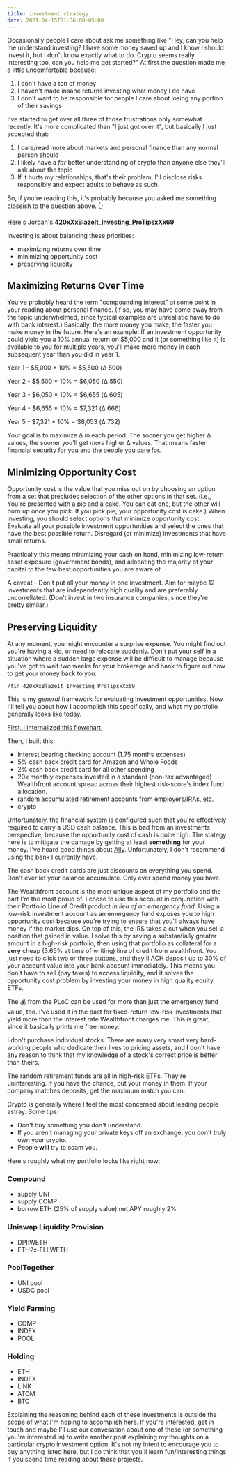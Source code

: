 ```yaml
---
title: investment strategy
date: 2021-04-15T01:36:00-05:00
---
```


Occasionally people I care about ask me something like "Hey, can you help me understand investing? I have some money saved up and I know I should invest it, but I don't know exactly what to do. Crypto seems really interesting too, can you help me get started?" At first the question made me a little uncomfortable because:
1. I don't have a ton of money
1. I haven't made insane returns investing what money I do have
1. I don't want to be responsible for people I care about losing any portion of their savings

I've started to get over all three of those frustrations only somewhat recently. It's more complicated than "I just got over it", but basically I just accepted that:

1. I care/read more about markets and personal finance than any normal person should
1. I likely have a *far* better understanding of crypto than anyone else they'll ask about the topic
1. If it hurts my relationships, that's their problem. I'll disclose risks responsibly and expect adults to behave as such.

So, if you're reading this, it's probably because you asked me something closeish to the question above. 👆

Here's Jordan's **420xXxBlazeIt_Investing_ProTipsxXx69**

Investing is about balancing these priorities:
- maximizing returns over time
- minimizing opportunity cost
- preserving liquidity

## Maximizing Returns Over Time

You've probably heard the term "compounding interest" at some point in your reading about personal finance. (If so, you may have come away from the topic underwhelmed, since typical examples are unrealistic have to do with bank interest.) Basically, the more money you make, the faster you make money in the future. Here's an example: If an investment opportunity could yield you a 10% annual return on $5,000 and it (or something like it) is available to you for multiple years, you'll make more money in each subsequent year than you did in year 1. 

Year 1 - $5,000 * 10% = $5,500 (Δ 500)

Year 2 - $5,500 * 10% = $6,050 (Δ 550)

Year 3 - $6,050 * 10% = $6,655 (Δ 605)

Year 4 - $6,655 * 10% = $7,321 (Δ 666)

Year 5 - $7,321 * 10% = $8,053 (Δ 732)

Your goal is to maximize Δ in each period. The sooner you get higher Δ values, the sooner you'll get *more* higher Δ values. That means faster financial security for you and the people you care for. 

## Minimizing Opportunity Cost

Opportunity cost is the value that you miss out on by choosing an option from a set that precludes selection of the other options in that set. (i.e., You're presented with a pie and a cake. You can eat one, but the other will burn up once you pick. If you pick pie, your opportunity cost is cake.) When investing, you should select options that minimize opportunity cost. Evaluate all your possible investment opportunities and select the ones that have the best possible return. Disregard (or minimize) investments that have small returns.

Practically this means minimizing your cash on hand, minimizing low-return asset exposure (government bonds), and allocating the majority of your capital to the few best opportunities you are aware of.

A caveat - Don't put all your money in one investment. Aim for maybe 12 investments that are independently high quality and are preferably uncorrellated. (Don't invest in two insurance companies, since they're pretty similar.)

## Preserving Liquidity

At any moment, you might encounter a surprise expense. You might find out you're having a kid, or need to relocate suddenly. Don't put your self in a situation where a sudden large expense will be difficult to manage because you've got to wait two weeks for your brokerage and bank to figure out how to get your money back to you.

`/fin 420xXxBlazeIt_Investing_ProTipsxXx69`

This is my *general* framework for evaluating investment opportunities. Now I'll tell you about how I accomplish this specifically, and what my portfolio generally looks like today. 

[First, I internalized this flowchart.](https://i.imgur.com/qaXYcwz.jpg)

Then, I built this:
- Interest bearing checking account (1.75 months expenses)
- 5% cash back credit card for Amazon and Whole Foods
- 2% cash back credit card for all other spending
- 20x monthly expenses invested in a standard (non-tax advantaged) Wealthfront account spread across their highest risk-score's index fund allocation.
- random accumulated retirement accounts from employers/IRAs, etc.
- crypto

Unfortunately, the financial system is configured such that you're effectively required to carry a USD cash balance. This is bad from an investments perspective, because the opportunity cost of cash is quite high. The stategy here is to mitigate the damage by getting at least **something** for your money. I've heard good things about [Ally](https://www.ally.com/bank/view-rates/). Unfortunately, I don't recommend using the bank I currently have.

The cash back credit cards are just discounts on everything you spend. Don't ever let your balance accumulate. Only ever spend money you have.

The Wealthfront account is the most unique aspect of my portfolio and the part I'm the most proud of. I chose to use this account in conjunction with their Portfolio Line of Credit product *in lieu of an emergency fund*. Using a low-risk investment account as an emergency fund exposes you to high opportunity cost because you're trying to ensure that you'll always have money if the market dips. On top of this, the IRS takes a cut when you sell a position that gained in value. I solve this by saving a substantially greater amount in a high-risk portfolio, then using that portfolio as collateral for a **very** cheap (3.65% at time of writing) line of credit from wealthfront. You just need to click two or three buttons, and they'll ACH deposit up to 30% of your account value into your bank account immediately. This means you don't have to sell (pay taxes) to access liquidity, and it solves the opportunity cost problem by investing your money in high quality equity ETFs. 

The 💰 from the PLoC can be used for more than just the emergency fund value, too. I've used it in the past for fixed-return low-risk investments that yield more than the interest rate Wealthfront charges me. This is great, since it basically prints me free money.

I don't purchase individual stocks. There are many very smart very hard-working people who dedicate their lives to pricing assets, and I don't have any reason to think that my knowledge of a stock's correct price is better than theirs. 

The random retirement funds are all in high-risk ETFs. They're uninteresting. If you have the chance, put your money in them. If your company matches deposits, get the maximum match you can.

Crypto is generally where I feel the most concerned about leading people astray. Some tips:
- Don't buy something you don't understand.
- If you aren't managing your private keys off an exchange, you don't truly own your crypto.
- People **will** try to scam you. 

Here's roughly what my portfolio looks like right now:
### Compound
- supply UNI
- supply COMP
- borrow ETH (25% of supply value)
net APY roughly 2%

### Uniswap Liquidity Provision
- DPI:WETH
- ETH2x-FLI:WETH

### PoolTogether
- UNI pool
- USDC pool

### Yield Farming
- COMP
- INDEX
- POOL

### Holding
- ETH
- INDEX
- LINK
- ATOM
- BTC

Explaining the reasoning behind each of these investments is outside the scope of what I'm hoping to accomplish here. If you're interested, get in touch and maybe I'll use our convesation about one of these (or something you're interested in) to write another post explaining my thoughts on a particular crypto investment option. It's not my intent to encourage you to buy anything listed here, but I do think that you'll learn fun/interesting things if you spend time reading about these projects.